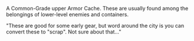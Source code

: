 A Common-Grade upper Armor Cache. These are usually found among the belongings of lower-level enemies and containers.

"These are good for some early gear, but word around the city is you can convert these to "scrap". Not sure about that..."
